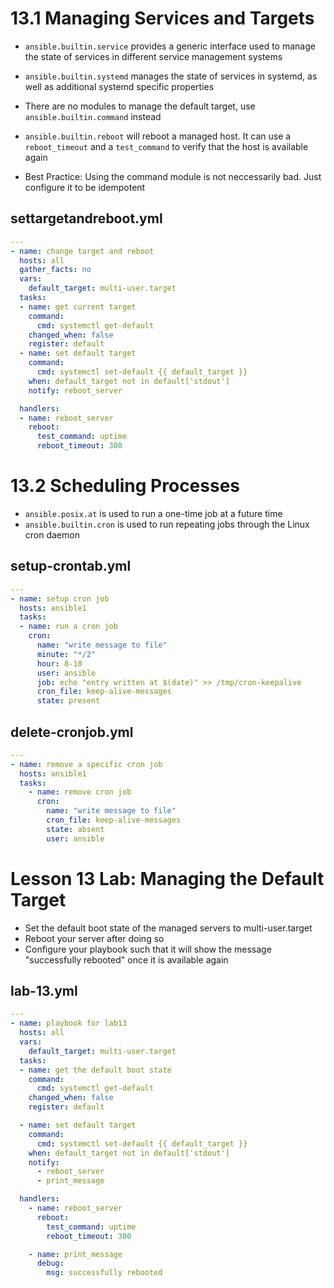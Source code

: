 # 13.1 Managing Services and Targets
- `ansible.builtin.service` provides a generic interface used to manage the state of services in different service management systems
- `ansible.builtin.systemd` manages the state of services in systemd, as well as additional systemd specific properties
- There are no modules to manage the default target, use `ansible.builtin.command` instead
- `ansible.builtin.reboot` will reboot a managed host. It can use a `reboot_timeout` and a `test_command` to verify that the host is available again

- Best Practice: Using the command module is not neccessarily bad. Just configure it to be idempotent


## settargetandreboot.yml
```yml
---
- name: change target and reboot
  hosts: all
  gather_facts: no
  vars:
    default_target: multi-user.target
  tasks:
  - name: get current target
    command:
      cmd: systemctl get-default
    changed_when: false
    register: default
  - name: set default target
    command:
      cmd: systemctl set-default {{ default_target }}
    when: default_target not in default['stdout']
    notify: reboot_server

  handlers:
  - name: reboot_server
    reboot:
      test_command: uptime
      reboot_timeout: 300
```

# 13.2 Scheduling Processes
- `ansible.posix.at` is used to run a one-time job at a future time
- `ansible.builtin.cron` is used to run repeating jobs through the Linux cron daemon

## setup-crontab.yml
```yml
---
- name: setup cron job
  hosts: ansible1
  tasks:
  - name: run a cron job
    cron:
      name: "write message to file"
      minute: "*/2"
      hour: 8-18
      user: ansible
      job: echo "entry written at $(date)" >> /tmp/cron-keepalive
      cron_file: keep-alive-messages
      state: present
```

## delete-cronjob.yml
```yml
---
- name: remove a specific cron job
  hosts: ansible1
  tasks:
    - name: remove cron job
      cron:
        name: "write message to file"
        cron_file: keep-alive-messages
        state: absent
        user: ansible
```

# Lesson 13 Lab: Managing the Default Target
- Set the default boot state of the managed servers to multi-user.target
- Reboot your server after doing so
- Configure your playbook such that it will show the message "successfully rebooted" once it is available again

## lab-13.yml
```yml
---
- name: playbook for lab13
  hosts: all
  vars:
    default_target: multi-user.target
  tasks:
  - name: get the default boot state
    command:
      cmd: systemctl get-default
    changed_when: false
    register: default

  - name: set default target
    command:
      cmd: systemctl set-default {{ default_target }}
    when: default_target not in default['stdout']
    notify: 
      - reboot_server
      - print_message

  handlers:
    - name: reboot_server
      reboot:
        test_command: uptime
        reboot_timeout: 300

    - name: print_message
      debug:
        msg: successfully rebooted
```